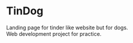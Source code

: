 # TinDog
Landing page for tinder like website but for dogs.  
Web development project for practice.
